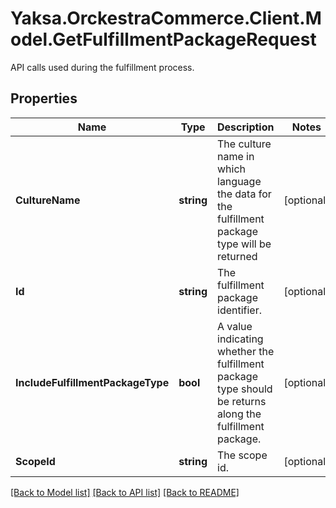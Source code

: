 # Yaksa.OrckestraCommerce.Client.Model.GetFulfillmentPackageRequest
API calls used during the fulfillment process.

## Properties

Name | Type | Description | Notes
------------ | ------------- | ------------- | -------------
**CultureName** | **string** | The culture name in which language the data for the fulfillment package type will be returned | [optional] 
**Id** | **string** | The fulfillment package identifier. | [optional] 
**IncludeFulfillmentPackageType** | **bool** | A value indicating whether the fulfillment package type should be returns along the fulfillment package. | [optional] 
**ScopeId** | **string** | The scope id. | [optional] 

[[Back to Model list]](../README.md#documentation-for-models) [[Back to API list]](../README.md#documentation-for-api-endpoints) [[Back to README]](../README.md)

